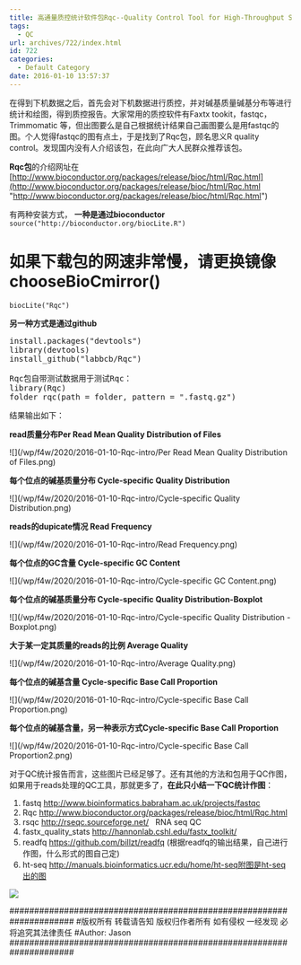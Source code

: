 ```yaml
---
title: 高通量质控统计软件包Rqc--Quality Control Tool for High-Throughput Sequencing Data
tags:
  - QC
url: archives/722/index.html
id: 722
categories:
  - Default Category
date: 2016-01-10 13:57:37
---
```



在得到下机数据之后，首先会对下机数据进行质控，并对碱基质量碱基分布等进行统计和绘图，得到质控报告。大家常用的质控软件有Faxtx tookit，fastqc，Trimmomatic 等，但出图要么是自己根据统计结果自己画图要么是用fastqc的图。个人觉得fastqc的图有点土，于是找到了Rqc包，顾名思义R quality control。发现国内没有人介绍该包，在此向广大人民群众推荐该包。

**Rqc包**的介绍网址在[http://www.bioconductor.org/packages/release/bioc/html/Rqc.html](http://www.bioconductor.org/packages/release/bioc/html/Rqc.html "http://www.bioconductor.org/packages/release/bioc/html/Rqc.html")

有两种安装方式，
**一种是通过bioconductor**
`source("http://bioconductor.org/biocLite.R")`

# 如果下载包的网速非常慢，请更换镜像chooseBioCmirror()

`biocLite("Rqc")`

**另一种方式是通过github**
<pre>install.packages("devtools")
library(devtools)
install_github("labbcb/Rqc")

Rqc包自带测试数据用于测试Rqc：
library(Rqc)
folder rqc(path = folder, pattern = ".fastq.gz")</pre>

结果输出如下：

**read质量分布Per Read Mean Quality Distribution of Files**

![](/wp/f4w/2020/2016-01-10-Rqc-intro/Per Read Mean Quality Distribution of Files.png)

<!--more-->

**每个位点的碱基质量分布 Cycle-specific Quality Distribution**

![](/wp/f4w/2020/2016-01-10-Rqc-intro/Cycle-specific Quality Distribution.png)

**reads的dupicate情况 Read Frequency**

![](/wp/f4w/2020/2016-01-10-Rqc-intro/Read Frequency.png)

**每个位点的GC含量 Cycle-specific GC Content**

![](/wp/f4w/2020/2016-01-10-Rqc-intro/Cycle-specific GC Content.png)

**每个位点的碱基质量分布 Cycle-specific Quality Distribution-Boxplot**

![](/wp/f4w/2020/2016-01-10-Rqc-intro/Cycle-specific Quality Distribution - Boxplot.png)

**大于某一定其质量的reads的比例 Average Quality**

![](/wp/f4w/2020/2016-01-10-Rqc-intro/Average Quality.png)

**每个位点的碱基含量 Cycle-specific Base Call Proportion**

![](/wp/f4w/2020/2016-01-10-Rqc-intro/Cycle-specific Base Call Proportion.png)

**每个位点的碱基含量，另一种表示方式Cycle-specific Base Call Proportion**

![](/wp/f4w/2020/2016-01-10-Rqc-intro/Cycle-specific Base Call Proportion2.png)

对于QC统计报告而言，这些图片已经足够了。还有其他的方法和包用于QC作图，如果用于reads处理的QC工具，那就更多了，**在此只小结一下QC统计作图**：

1.  fastq http://www.bioinformatics.babraham.ac.uk/projects/fastqc
2.  Rqc http://www.bioconductor.org/packages/release/bioc/html/Rqc.html
3.  rsqc http://rseqc.sourceforge.net/ &nbsp;&nbsp;RNA seq QC
4.  fastx_quality_stats http://hannonlab.cshl.edu/fastx_toolkit/
5.  readfq https://github.com/billzt/readfq (根据readfq的输出结果，自己进行作图，什么形式的图自己定)
6.  ht-seq http://manuals.bioinformatics.ucr.edu/home/ht-seq附图是ht-seq出的图

![](/wp/f4w/2020/2016-01-10-Rqc-intro/fastqReport-htseq.png)

\#####################################################################
\#版权所有 转载请告知 版权归作者所有 如有侵权 一经发现 必将追究其法律责任
\#Author: Jason
\#####################################################################